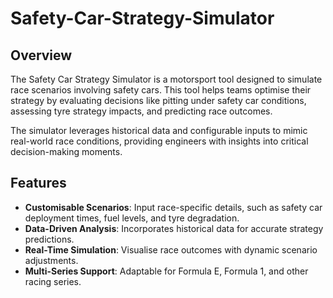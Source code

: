 # Safety-Car-Strategy-Simulator
## Overview

The Safety Car Strategy Simulator is a motorsport tool designed to simulate race scenarios involving safety cars. This tool helps teams optimise their strategy by evaluating decisions like pitting under safety car conditions, assessing tyre strategy impacts, and predicting race outcomes.

The simulator leverages historical data and configurable inputs to mimic real-world race conditions, providing engineers with insights into critical decision-making moments.

## Features

- **Customisable Scenarios**: Input race-specific details, such as safety car deployment times, fuel levels, and tyre degradation.
- **Data-Driven Analysis**: Incorporates historical data for accurate strategy predictions.
- **Real-Time Simulation**: Visualise race outcomes with dynamic scenario adjustments.
- **Multi-Series Support**: Adaptable for Formula E, Formula 1, and other racing series.